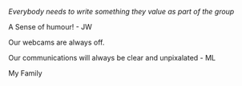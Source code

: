 *Everybody needs to write something they value as part of the group*

A Sense of humour! - JW

Our webcams are always off.

Our communications will always be clear and unpixalated - ML

My Family
